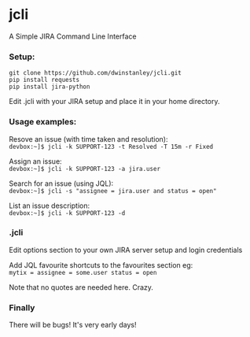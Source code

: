 jcli
====

A Simple JIRA Command Line Interface

### Setup:
```
git clone https://github.com/dwinstanley/jcli.git   
pip install requests 
pip install jira-python
```

Edit .jcli with your JIRA setup and place it in your home directory.   

### Usage examples:

Resove an issue (with time taken and resolution):   
`devbox:~]$ jcli -k SUPPORT-123 -t Resolved -T 15m -r Fixed`

Assign an issue:   
`devbox:~]$ jcli -k SUPPORT-123 -a jira.user`

Search for an issue (using JQL):   
`devbox:~]$ jcli -s "assignee = jira.user and status = open"`

List an issue description:   
`devbox:~]$ jcli -k SUPPORT-123 -d`

### .jcli

Edit options section to your own JIRA server setup and login credentials

Add JQL favourite shortcuts to the favourites section eg:   
`mytix = assignee = some.user status = open`

Note that no quotes are needed here. Crazy.

### Finally

There will be bugs! It's very early days!
